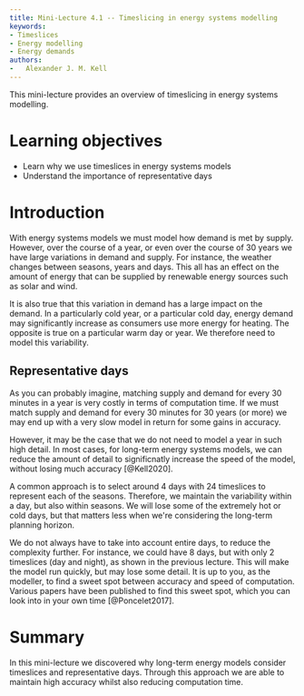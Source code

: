 ```yaml
---
title: Mini-Lecture 4.1 -- Timeslicing in energy systems modelling
keywords:
- Timeslices
- Energy modelling
- Energy demands
authors:
-   Alexander J. M. Kell
---
```


This mini-lecture provides an overview of timeslicing in energy systems modelling. 

# Learning objectives

- Learn why we use timeslices in energy systems models
- Understand the importance of representative days

# Introduction

With energy systems models we must model how demand is met by supply. However, over the course of a year, or even over the course of 30 years we have large variations in demand and supply. For instance, the weather changes between seasons, years and days. This all has an effect on the amount of energy that can be supplied by renewable energy sources such as solar and wind. 

It is also true that this variation in demand has a large impact on the demand. In a particularly cold year, or a particular cold day, energy demand may significantly increase as consumers use more energy for heating. The opposite is true on a particular warm day or year. We therefore need to model this variability. 

## Representative days

As you can probably imagine, matching supply and demand for every 30 minutes in a year is very costly in terms of computation time. If we must match supply and demand for every 30 minutes for 30 years (or more) we may end up with a very slow model in return for some gains in accuracy.

However, it may be the case that we do not need to model a year in such high detail. In most cases, for long-term energy systems models, we can reduce the amount of detail to significnatly increase the speed of the model, without losing much accuracy [@Kell2020].

A common approach is to select around 4 days with 24 timeslices to represent each of the seasons. Therefore, we maintain the variability within a day, but also within seasons. We will lose some of the extremely hot or cold days, but that matters less when we're considering the long-term planning horizon.

We do not always have to take into account entire days, to reduce the complexity further. For instance, we could have 8 days, but with only 2 timeslices (day and night), as shown in the previous lecture. This will make the model run quickly, but may lose some detail. It is up to you, as the modeller, to find a sweet spot between accuracy and speed of computation. Various papers have been published to find this sweet spot, which you can look into in your own time [@Poncelet2017].

# Summary

In this mini-lecture we discovered why long-term energy models consider timeslices and representative days. Through this approach we are able to maintain high accuracy whilst also reducing computation time. 
